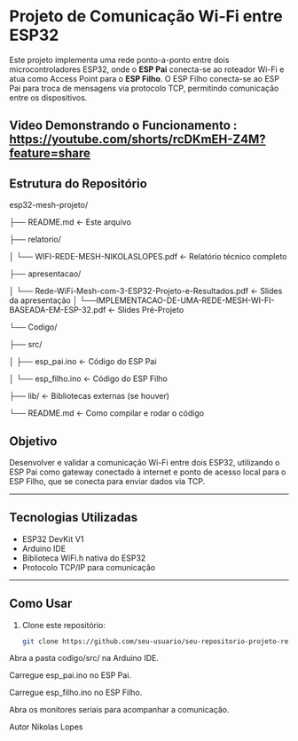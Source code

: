 # Projeto de Comunicação Wi-Fi entre ESP32

Este projeto implementa uma rede ponto-a-ponto entre dois microcontroladores ESP32, onde o **ESP Pai** conecta-se ao roteador Wi-Fi e atua como Access Point para o **ESP Filho**. O ESP Filho conecta-se ao ESP Pai para troca de mensagens via protocolo TCP, permitindo comunicação entre os dispositivos.

Video Demonstrando o Funcionamento : https://youtube.com/shorts/rcDKmEH-Z4M?feature=share
---

## Estrutura do Repositório

esp32-mesh-projeto/

├── README.md ← Este arquivo

├── relatorio/

│ └── WIFI-REDE-MESH-NIKOLASLOPES.pdf ← Relatório técnico completo

├── apresentacao/

│ └── Rede-WiFi-Mesh-com-3-ESP32-Projeto-e-Resultados.pdf ← Slides da apresentação
│ └──IMPLEMENTACAO-DE-UMA-REDE-MESH-WI-FI-BASEADA-EM-ESP-32.pdf  ← Slides Pré-Projeto

└── Codigo/

├── src/

│ ├── esp_pai.ino ← Código do ESP Pai

│ └── esp_filho.ino ← Código do ESP Filho

├── lib/ ← Bibliotecas externas (se houver)

└── README.md ← Como compilar e rodar o código


## Objetivo

Desenvolver e validar a comunicação Wi-Fi entre dois ESP32, utilizando o ESP Pai como gateway conectado à internet e ponto de acesso local para o ESP Filho, que se conecta para enviar dados via TCP.

---

## Tecnologias Utilizadas

- ESP32 DevKit V1  
- Arduino IDE  
- Biblioteca WiFi.h nativa do ESP32  
- Protocolo TCP/IP para comunicação  

---

## Como Usar

1. Clone este repositório:
   ```bash
   git clone https://github.com/seu-usuario/seu-repositorio-projeto-redes.git
Abra a pasta codigo/src/ na Arduino IDE.

Carregue esp_pai.ino no ESP Pai.

Carregue esp_filho.ino no ESP Filho.

Abra os monitores seriais para acompanhar a comunicação.

Autor
Nikolas Lopes
